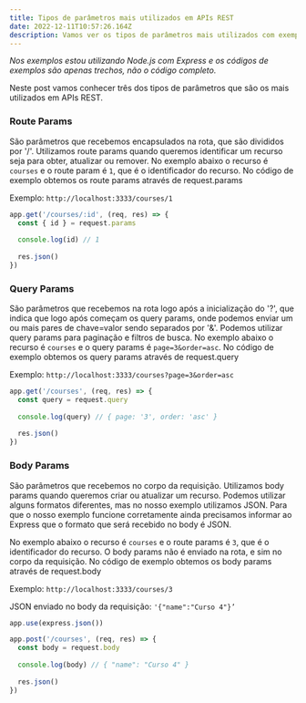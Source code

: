 ```yaml
---
title: Tipos de parâmetros mais utilizados em APIs REST
date: 2022-12-11T10:57:26.164Z
description: Vamos ver os tipos de parâmetros mais utilizados com exemplos em Node.js
---
```

*Nos exemplos estou utilizando Node.js com Express e os códigos de exemplos são apenas trechos, não o código completo.*

N﻿este post vamos conhecer três dos tipos de parâmetros que são os mais utilizados em APIs REST.

### R﻿oute Params

São parâmetros que recebemos encapsulados na rota, que são divididos por '/'. Utilizamos route params quando queremos identificar um recurso seja para obter, atualizar ou remover. No exemplo abaixo o recurso é `courses` e o route param é `1`, que é o identificador do recurso. No código de exemplo obtemos os route params através de request.params

E﻿xemplo: `http://localhost:3333/courses/1`

```javascript
app.get('/courses/:id', (req, res) => {
  const { id } = request.params
  
  console.log(id) // 1
  
  res.json()
})
```

### Q﻿uery Params

São parâmetros que recebemos na rota logo após a inicialização do '?', que indica que logo após começam os query params, onde podemos enviar um ou mais pares de chave=valor sendo separados por '&'. Podemos utilizar query params para paginação e filtros de busca. No exemplo abaixo o recurso é `courses` e o query params é `page=3&order=asc`. No código de exemplo obtemos os query params através de request.query

E﻿xemplo: `http://localhost:3333/courses?page=3&order=asc`

```javascript
app.get('/courses', (req, res) => {
  const query = request.query
  
  console.log(query) // { page: '3', order: 'asc' }
  
  res.json()
})
```

### B﻿ody Params

São parâmetros que recebemos no corpo da requisição. Utilizamos body params quando queremos criar ou atualizar um recurso. Podemos utilizar alguns formatos diferentes, mas no nosso exemplo utilizamos JSON. Para que o nosso exemplo funcione corretamente ainda precisamos informar ao Express que o formato que será recebido no body é JSON.

N﻿o exemplo abaixo o recurso é `courses` e o route params é `3`, que é o identificador do recurso. O body params não é enviado na rota, e sim no corpo da requisição. No código de exemplo obtemos os body params através de request.body

E﻿xemplo: `http://localhost:3333/courses/3`

J﻿SON enviado no body da requisição: `'{"name":"Curso 4"}’`

```javascript
app.use(express.json())

app.post('/courses', (req, res) => {
  const body = request.body
  
  console.log(body) // { "name": "Curso 4" }
  
  res.json()
})
```